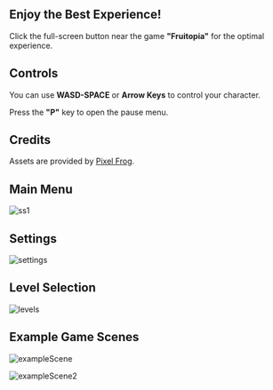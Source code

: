 <h2>Enjoy the Best Experience!</h2>
<p>Click the full-screen button near the game&nbsp;<strong>"Fruitopia"</strong> for the optimal experience.</p>
<h2>Controls</h2>
<p>You can use <strong>WASD-SPACE</strong> or <strong>Arrow Keys</strong> to control your character.</p>
<p>Press the <strong>"P"</strong> key to open the pause menu.</p>
<h2>Credits</h2>
<p>Assets are provided by <a href="https://pixelfrog-assets.itch.io/" target="_blank">Pixel Frog</a>.</p>


<h2>Main Menu</h2>

![ss1](https://github.com/user-attachments/assets/06dd5e16-1d49-4712-9083-7b10a4db7437)

<h2>Settings</h2>

![settings](https://github.com/user-attachments/assets/51c967c0-5709-4019-ad98-b4cbc07559c3)

<h2>Level Selection</h2>

![levels](https://github.com/user-attachments/assets/6c3bba41-4a93-45e8-94a7-1962aac76474)

<h2>Example Game Scenes</h2>

![exampleScene](https://github.com/user-attachments/assets/915e3c9e-95ff-48b0-883f-7fbd185da264)

![exampleScene2](https://github.com/user-attachments/assets/d94d00fd-4454-453b-be14-7535d8fccd2a)

